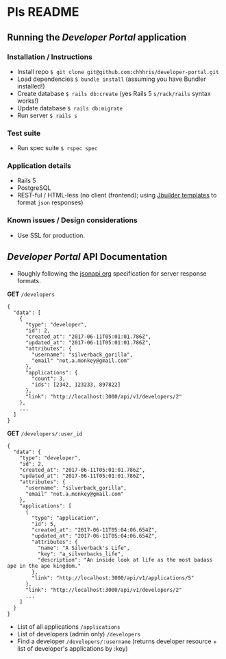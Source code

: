 # Pls README

## Running the _Developer Portal_ application

### Installation / Instructions
* Install repo `$ git clone git@github.com:chhhris/developer-portal.git`
* Load dependencies `$ bundle install` (assuming you have Bundler installed!)
* Create database `$ rails db:create` (yes Rails 5 `s/rack/rails` syntax works!)
* Update database `$ rails db:migrate`
* Run server `$ rails s`

### Test suite
* Run spec suite `$ rspec spec`

### Application details
* Rails 5
* PostgreSQL
* REST-ful / HTML-less (no client (frontend); using [Jbuilder templates](https://github.com/rails/jbuilder) to format `json` responses)


### Known issues / Design considerations
* Use SSL for production.

## _Developer Portal_ API Documentation
* Roughly following the [jsonapi.org](http://jsonapi.org/format/) specification for server response formats.

**GET** `/developers`
```
{
  "data": [
    {
      "type": "developer",
      "id": 2,
      "created_at": "2017-06-11T05:01:01.786Z",
      "updated_at": "2017-06-11T05:01:01.786Z",
      "attributes": {
        "username": "silverback_gorilla",
        "email" "not.a.monkey@gmail.com"
      },
      "applications": {
        "count": 3,
        "ids": [2342, 123233, 897822]
      },
      "link": "http://localhost:3000/api/v1/developers/2"
    },
    ...
  ]
}
```

**GET** `/developers/:user_id`
```
{
  "data": {
    "type": "developer",
    "id": 2,
    "created_at": "2017-06-11T05:01:01.786Z",
    "updated_at": "2017-06-11T05:01:01.786Z",
    "attributes": {
      "username": "silverback_gorilla",
      "email" "not.a.monkey@gmail.com"
    },
    "applications": [
      {
        "type": "application",
        "id": 5,
        "created_at": "2017-06-11T05:04:06.654Z",
        "updated_at": "2017-06-11T05:04:06.654Z",
        "attributes": {
          "name": "A Silverback's Life",
          "key": "a_silverbacks_life",
          "description": "An inside look at life as the most badass ape in the ape kingdom."
        },
        "link": "http://localhost:3000/api/v1/applications/5"
      },
      "link": "http://localhost:3000/api/v1/developers/2"
      ...
    ]
  }
}
```

* List of all applications `/applications`
* List of developers (admin only) `/developers`
* Find a developer `/developers/:username` (returns developer resource + list of developer's applications by :key)
